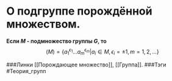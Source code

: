 # О подгруппе порождённой множеством.
**Если $M$ - подмножество группы $G$, то**
$$(M)=\{a_1^{\epsilon_{1}}\dots a_m^{\epsilon_{m}}|a_{i}\in M,\epsilon_i=\pm1,m=1,2,\dots\}$$

###Линки [[Порождающее множество]], [[Группа]].
###Тэги 
 #Теория_групп 